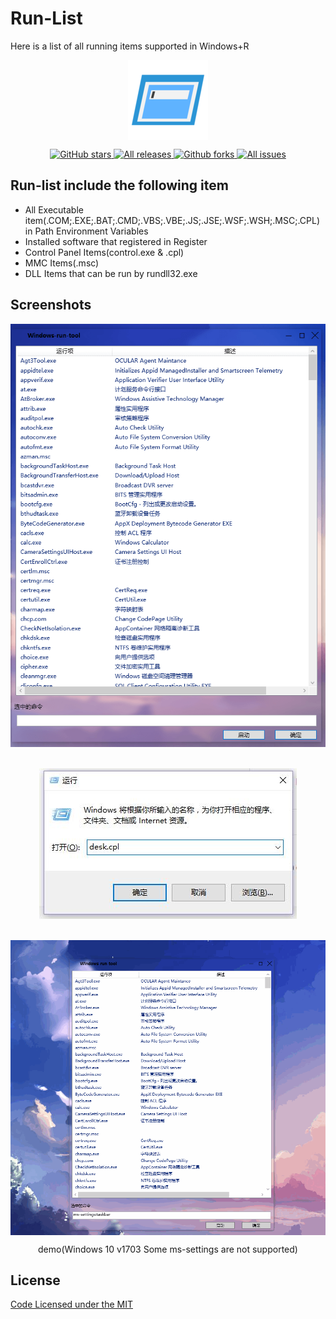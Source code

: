 # Run-List  
Here is a list of all running items supported in Windows+R

<p align="center">
<a href="https://github.com/zhaotianff/Windows-run-tool" target="_blank">
<img align="center" alt="Windows-run-tool" src="Windows-run-tool/Icon/logo.png" />
</a>
</p>
<p align="center">
<a href="https://github.com/zhaotianff/Windows-run-tool/stargazers" target="_blank">
 <img alt="GitHub stars" src="https://img.shields.io/github/stars/zhaotianff/Windows-run-tool.svg" />
</a>
<a href="https://github.com/zhaotianff/Windows-run-tool/releases" target="_blank">
 <img alt="All releases" src="https://img.shields.io/github/downloads/zhaotianff/Windows-run-tool/total.svg" />
</a>
<a href="https://github.com/zhaotianff/Windows-run-tool/network/members" target="_blank">
 <img alt="Github forks" src="https://img.shields.io/github/forks/zhaotianff/Windows-run-tool.svg" />
</a>
<a href="https://github.com/zhaotianff/Windows-run-tool/issues" target="_blank">
 <img alt="All issues" src="https://img.shields.io/github/issues/zhaotianff/Windows-run-tool.svg" />
</a>
</p>

## Run-list include the following item
* All Executable item(.COM;.EXE;.BAT;.CMD;.VBS;.VBE;.JS;.JSE;.WSF;.WSH;.MSC;.CPL) in Path Environment Variables
* Installed software that registered in Register
* Control Panel Items(control.exe & .cpl)
* MMC Items(.msc)
* DLL Items that can be run by rundll32.exe

## Screenshots
<div align="center">
	<img align="center" alt="Windows run tool" src="Screenshots/1.png"></img>
</div>  
<br/>
<br/>
<div align="center">
	<img align="center" alt="Windows run tool" src="Screenshots/2.jpg"></img>
</div>
<br/>
<br/>
<div align="center">
	<img align="center" alt="Windows run tool" src="Screenshots/3.gif"></img>
	<p>demo(Windows 10 v1703 Some ms-settings are not supported)</p>
</div>

## License
[Code Licensed under the MIT](LICENSE)
